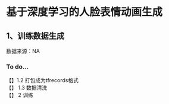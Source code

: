 # 基于深度学习的人脸表情动画生成
## 1、训练数据生成
数据来源：NA




### To do...
【】1.2  打包成为tfrecords格式\
【】 1.3  数据清洗\
【】 2    训练

